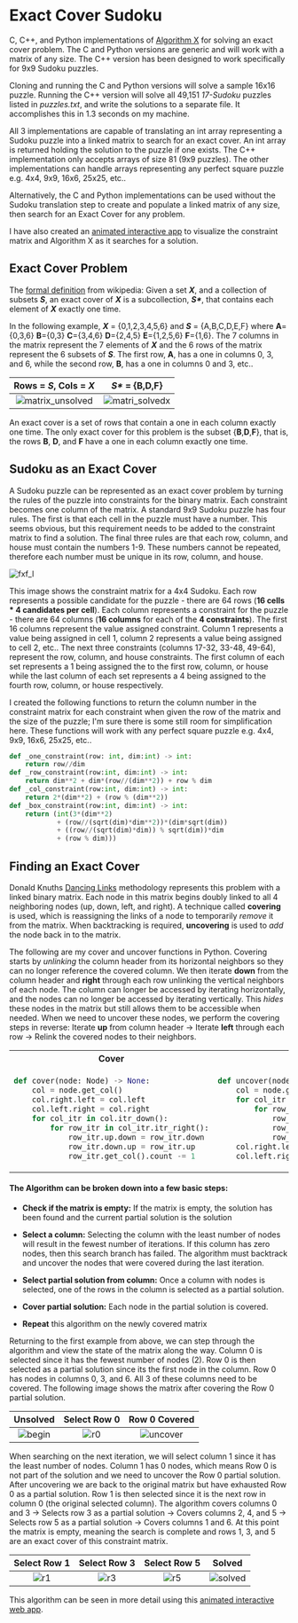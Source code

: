 # Exact Cover Sudoku
C, C++, and Python implementations of [Algorithm X](https://en.wikipedia.org/wiki/Knuth%27s_Algorithm_X) for solving an exact cover problem.  The C and Python versions are generic and will work with a matrix of any size. The C++ version has been designed to work specifically for 9x9 Sudoku puzzles.

Cloning and running the C and Python versions will solve a sample 16x16 puzzle.  Running the C++ version will solve all 49,151 *17-Sudoku* puzzles listed in *puzzles.txt*, and write the solutions to a separate file.  It accomplishes this in 1.3 seconds on my machine.

All 3 implementations are capable of translating an int array representing a Sudoku puzzle into a linked matrix to search for an exact cover. An int array is returned holding the solution to the puzzle if one exists.  The C++ implementation only accepts arrays of size 81 (9x9 puzzles). The other implementations can handle arrays representing any perfect square puzzle e.g. 4x4, 9x9, 16x6, 25x25, etc..

Alternatively, the C and Python implementations can be used without the Sudoku translation step to create and populate a linked matrix of any size, then search for an Exact Cover for any problem.

I have also created an [animated interactive app](https://nstagman.github.io/algx_visualizer/) to visualize the constraint matrix and Algorithm X as it searches for a solution.

## Exact Cover Problem
The [formal definition](https://en.wikipedia.org/wiki/Exact_cover#Formal_definition) from wikipedia: Given a set *__X__*, and a collection of subsets *__S__*, an exact cover of *__X__* is a subcollection, *__S&ast;__*, that contains each element of *__X__* exactly one time.

In the following example, *__X__* = {0,1,2,3,4,5,6} and *__S__* = {A,B,C,D,E,F} where **A**={0,3,6} **B**={0,3} **C**={3,4,6} **D**={2,4,5} **E**={1,2,5,6} **F**={1,6}. The 7 columns in the matrix represent the 7 elements of *__X__* and the 6 rows of the matrix represent the 6 subsets of *__S__*.  The first row, **A**, has a one in columns 0, 3, and 6, while the second row, **B**, has a one in columns 0 and 3, etc..

Rows = *__S__*, Cols =  *__X__* | *__S&ast;__* = {**B**,**D**,**F**}
:-:|:-:
![matrix_unsolved](https://user-images.githubusercontent.com/35941942/173413772-53a1cfff-cc8f-4b01-bcce-a57f44f3e9fa.png) | ![matri_solvedx](https://user-images.githubusercontent.com/35941942/173413784-208000c9-8d9b-4f92-8a0a-f56f23e8748c.png)

An exact cover is a set of rows that contain a one in each column exactly one time. The only exact cover for this problem is the subset {**B**,**D**,**F**}, that is, the rows **B**, **D**, and **F** have a one in each column exactly one time.

## Sudoku as an Exact Cover

A Sudoku puzzle can be represented as an exact cover problem by turning the rules of the puzzle into constraints for the binary matrix. Each constraint becomes one column of the matrix. A standard 9x9 Sudoku puzzle has four rules.  The first is that each cell in the puzzle must have a number.  This seems obvious, but this requirement needs to be added to the constraint matrix to find a solution.  The final three rules are that each row, column, and house must contain the numbers 1-9.  These numbers cannot be repeated, therefore each number must be unique in its row, column, and house.

![fxf_l](https://user-images.githubusercontent.com/35941942/173417887-9bfe7a4f-548d-4872-8749-75a846b26e27.png)

This image shows the constraint matrix for a 4x4 Sudoku.  Each row represents a possible candidate for the puzzle - there are 64 rows (**16 cells * 4 candidates per cell**).  Each column represents a constraint for the puzzle - there are 64 columns (**16 columns** for each of the **4 constraints**). The first 16 columns represent the value assigned constraint. Column 1 represents a value being assigned in cell 1, column 2 represents a value being assigned to cell 2, etc..  The next three constraints (columns 17-32, 33-48, 49-64), represent the row, column, and house constraints.  The first column of each set represents a 1 being assigned the to the first row, column, or house while the last column of each set represents a 4 being assigned to the fourth row, column, or house respectively.

I created the following functions to return the column number in the constraint matrix for each constraint when given the row of the matrix and the size of the puzzle; I'm sure there is some still room for simplification here. These functions will work with any perfect square puzzle e.g. 4x4, 9x9, 16x6, 25x25, etc..
```python
def _one_constraint(row: int, dim:int) -> int:
    return row//dim
def _row_constraint(row:int, dim:int) -> int:
    return dim**2 + dim*(row//(dim**2)) + row % dim
def _col_constraint(row:int, dim:int) -> int:
    return 2*(dim**2) + (row % (dim**2))
def _box_constraint(row:int, dim:int) -> int:
    return (int(3*(dim**2)
            + (row//(sqrt(dim)*dim**2))*(dim*sqrt(dim))
            + ((row//(sqrt(dim)*dim)) % sqrt(dim))*dim
            + (row % dim)))
```

## Finding an Exact Cover
Donald Knuths [Dancing Links](https://en.wikipedia.org/wiki/Dancing_Links) methodology represents this problem with a linked binary matrix.  Each node in this matrix begins doubly linked to all 4 neighboring nodes (up, down, left, and right). A technique called **covering** is used, which is reassigning the links of a node to temporarily *remove* it from the matrix.  When backtracking is required, **uncovering** is used to *add* the node back in to the matrix.

The following are my cover and uncover functions in Python. Covering starts by *unlinking* the column header from its horizontal neighbors so they can no longer reference the covered column. We then iterate **down** from the column header and **right** through each row unlinking the vertical neighbors of each node.  The column can longer be accessed by iterating horizontally, and the nodes can no longer be accessed by iterating vertically.  This *hides* these nodes in the matrix but still allows them to be accessible when needed.  When we need to uncover these nodes, we perform the covering steps in reverse: Iterate **up** from column header &rarr; Iterate **left** through each row &rarr; Relink the covered nodes to their neighbors.
<table>
<tr>
<th>Cover</th>
<th>Uncover</th>
</tr>
<tr>
<td>

```python
def cover(node: Node) -> None:
    col = node.get_col()
    col.right.left = col.left
    col.left.right = col.right
    for col_itr in col.itr_down():
        for row_itr in col_itr.itr_right():
            row_itr.up.down = row_itr.down
            row_itr.down.up = row_itr.up
            row_itr.get_col().count -= 1
```

</td>
<td>

```python
def uncover(node: Node) -> None:
    col = node.get_col()
    for col_itr in col.itr_up():
        for row_itr in col_itr.itr_left():
            row_itr.up.down = row_itr
            row_itr.down.up = row_itr
            row_itr.get_col().count += 1
    col.right.left = col
    col.left.right = col
```

</td>
</tr>
</table>


#### The Algorithm can be broken down into a few basic steps:

- **Check if the matrix is empty:** If the matrix is empty, the solution has been found and the current partial solution is the solution

- **Select a column:** Selecting the column with the least number of nodes will result in the fewest number of iterations.  If this column has zero nodes, then this search branch has failed.  The algorithm must backtrack and uncover the nodes that were covered during the last iteration.

- **Select partial solution from column:** Once a column with nodes is selected, one of the rows in the column is selected as a partial solution.

- **Cover partial solution:** Each node in the partial solution is covered.

- **Repeat** this algorithm on the newly covered matrix

Returning to the first example from above, we can step through the algorithm and view the state of the matrix along the way.  Column 0 is selected since it has the fewest number of nodes (2). Row 0 is then selected as a partial solution since its the first node in the column. Row 0 has nodes in columns 0, 3, and 6. All 3 of these columns need to be covered. The following image shows the matrix after covering the Row 0 partial solution.  

Unsolved | Select Row 0 | Row 0 Covered
:-:|:-:|:-:
![begin](https://user-images.githubusercontent.com/35941942/173422509-29c6adaf-f5c1-4b35-841a-2588c4b783d7.png) | ![r0](https://user-images.githubusercontent.com/35941942/173422343-ddca42de-f01b-49bc-a5af-39f1098f6062.png) | ![uncover](https://user-images.githubusercontent.com/35941942/173422355-e2f7d777-39bb-4f65-bed1-a8d0f076213d.png)

When searching on the next iteration, we will select column 1 since it has the least number of nodes. Column 1 has 0 nodes, which means Row 0 is not part of the solution and we need to uncover the Row 0 partial solution. After uncovering we are back to the original matrix but have exhausted Row 0 as a partial solution.  Row 1 is then selected since it is the next row in column 0 (the original selected column).  The algorithm covers columns 0 and 3 &rarr; Selects row 3 as a partial solution &rarr; Covers columns 2, 4, and 5 &rarr; Selects row 5 as a partial solution &rarr; Covers columns 1 and 6.  At this point the matrix is empty, meaning the search is complete and rows 1, 3, and 5 are an exact cover of this constraint matrix.

Select Row 1 | Select Row 3 | Select Row 5 | Solved
:-:|:-:|:-:|:-:
![r1](https://user-images.githubusercontent.com/35941942/173422895-8db85e55-cf6c-4bc6-a346-ccb09d2730c1.png) | ![r3](https://user-images.githubusercontent.com/35941942/173422904-975c2ab5-5a81-426e-8c24-dd129647df26.png) | ![r5](https://user-images.githubusercontent.com/35941942/173422917-676eb4ed-28a5-4817-ab94-f2ab4ebfb101.png) | ![solved](https://user-images.githubusercontent.com/35941942/173422926-5b8a43f7-8601-4621-86d2-477310a01ee5.png)

This algorithm can be seen in more detail using this [animated interactive web app](https://nstagman.github.io/algx_visualizer/).
